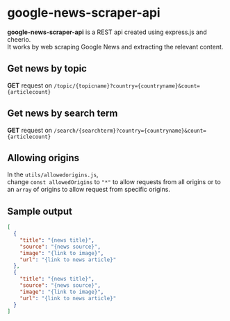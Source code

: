 # google-news-scraper-api
**google-news-scraper-api** is a REST api created using express.js and cheerio.<br>
It works by web scraping Google News and extracting the relevant content.
## Get news by topic
**GET** request on `/topic/{topicname}?country={countryname}&count={articlecount}`
## Get news by search term
**GET** request on `/search/{searchterm}?country={countryname}&count={articlecount}`
## Allowing origins
In the `utils/allowedorigins.js`,<br>
change `const allowedOrigins` to `"*"` to allow requests from all origins or to an `array` of origins to allow request from specific origins.
## Sample output
```json
[
  {
    "title": "{news title}",
    "source": "{news source}",
    "image": "{link to image}",
    "url": "{link to news article}"
  },
  {
    "title": "{news title}",
    "source": "{news source}",
    "image": "{link to image}",
    "url": "{link to news article}"
  }
]
```

